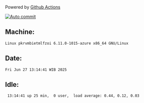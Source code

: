 Powered by [Github Actions](https://github.com/features/actions)

[![Auto commit](https://github.com/hiage/workstation/workflows/Auto%20commit/badge.svg)](https://github.com/hiage/workstation/actions?query=workflow%3A%22Auto+commit%22)

## Machine:
```
Linux pkrvmbietmlfzoi 6.11.0-1015-azure x86_64 GNU/Linux
```
## Date:
```
Fri Jun 27 13:14:41 WIB 2025
```
## Idle:
```
 13:14:41 up 25 min,  0 user,  load average: 0.44, 0.12, 0.03
```
